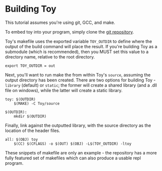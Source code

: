 # Building Toy

This tutorial assumes you're using git, GCC, and make.

To embed toy into your program, simply clone the [git repository](https://github.com/Ratstail91/Toy).

Toy's makefile uses the exported variable `TOY_OUTDIR` to define where the output of the build command will place the result. If you're building Toy as a submodule (which is recommended), then you MUST set this value to a directory name, relative to the root directory.

```make
export TOY_OUTDIR = out
```

Next, you'll want to run make the from within Toy's `source`, assuming the output directory has been created. There are two options for building Toy - `library` (default) or `static`; the former will create a shared library (and a .dll file on windows), while the latter will create a static library.

```make
toy: $(OUTDIR)
	$(MAKE) -C Toy/source

$(OUTDIR):
	mkdir $(OUTDIR)
```

Finally, link against the outputted library, with the source directory as the location of the header files.

```make
all: $(OBJ) toy
	$(CC) $(CFLAGS) -o $(OUT) $(OBJ) -L$(TOY_OUTDIR) -ltoy
```

These snippets of makefile are only an example - the repository has a more fully featured set of makefiles which can also produce a usable repl program.

